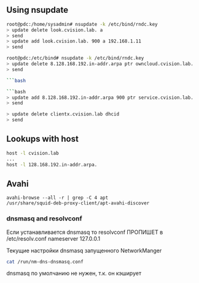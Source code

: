 ## Using nsupdate

```bash
root@pdc:/home/sysadmin# nsupdate -k /etc/bind/rndc.key
> update delete look.cvision.lab. a
> send
> update add look.cvision.lab. 900 a 192.168.1.11
> send

root@pdc:/etc/bind# nsupdate -k /etc/bind/rndc.key
> update delete 8.128.168.192.in-addr.arpa ptr owncloud.cvision.lab.
> send

```bash

```bash
> update add 8.128.168.192.in-addr.arpa 900 ptr service.cvision.lab.
> send
```

```bash
> update delete clientx.cvision.lab dhcid
> send
```


## Lookups with host

```bash
host -l cvision.lab
...
host -l 128.168.192.in-addr.arpa.

```

## Avahi

```
avahi-browse --all -r | grep -C 4 apt
/usr/share/squid-deb-proxy-client/apt-avahi-discover
```


### dnsmasq and resolvconf

Если устанавливается dnsmasq то resolvconf ПРОПИШЕТ в /etc/resolv.conf nameserver 127.0.0.1

Текущие настройки dnsmasq запущенного NetworkManger

``` bash
cat /run/nm-dns-dnsmasq.conf
```
dnsmasq по умолчанию не нужен, т.к. он кэширует
